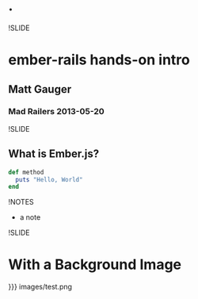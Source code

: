 # .

!SLIDE

# ember-rails hands-on intro

## Matt Gauger

### Mad Railers 2013-05-20

!SLIDE

## What is Ember.js?


``` ruby
def method
  puts "Hello, World"
end
```

!NOTES

 * a note

!SLIDE

# With a Background Image

}}} images/test.png
